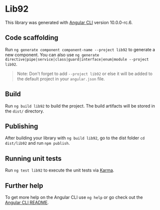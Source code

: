 # Lib92

This library was generated with [Angular CLI](https://github.com/angular/angular-cli) version 10.0.0-rc.6.

## Code scaffolding

Run `ng generate component component-name --project lib92` to generate a new component. You can also use `ng generate directive|pipe|service|class|guard|interface|enum|module --project lib92`.
> Note: Don't forget to add `--project lib92` or else it will be added to the default project in your `angular.json` file. 

## Build

Run `ng build lib92` to build the project. The build artifacts will be stored in the `dist/` directory.

## Publishing

After building your library with `ng build lib92`, go to the dist folder `cd dist/lib92` and run `npm publish`.

## Running unit tests

Run `ng test lib92` to execute the unit tests via [Karma](https://karma-runner.github.io).

## Further help

To get more help on the Angular CLI use `ng help` or go check out the [Angular CLI README](https://github.com/angular/angular-cli/blob/master/README.md).
